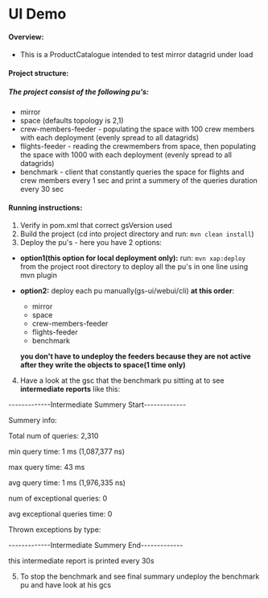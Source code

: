 # UI Demo

#### Overview:
* This is a ProductCatalogue intended to test mirror datagrid under load

#### Project structure:
##### The project consist of the following pu's:
* mirror
* space (defaults topology is 2,1)
* crew-members-feeder - populating the space with 100 crew members with each deployment (evenly spread to all datagrids)
* flights-feeder - reading the crewmembers from space, then populating the space with 1000 with each deployment (evenly spread to all datagrids)
* benchmark - client that constantly queries the space for flights and crew members every 1 sec and print a summery of the queries duration every 30 sec

#### Running instructions:
1. Verify in pom.xml that correct gsVersion used
2. Build the project (cd into project directory and run: ```mvn clean install```)
3. Deploy the pu's - here you have 2 options:
* **option1(this option for local deployment only):** run: ```mvn xap:deploy``` from the project root directory to deploy all the pu's in one line using mvn plugin
* **option2:** deploy each pu manually(gs-ui/webui/cli) **at this order**:
  * mirror
  * space
  * crew-members-feeder
  * flights-feeder
  * benchmark
  
  **you don't have to undeploy the feeders because they are not active after they write the objects to space(1 time only)**
4. Have a look at the gsc that the benchmark pu sitting at to see **intermediate reports** like this:

-------------Intermediate Summery Start-------------

Summery info:

Total num of queries: 2,310

min query time: 1 ms (1,087,377 ns)

max query time: 43 ms

avg query time: 1 ms (1,976,335 ns)

num of exceptional queries: 0

avg exceptional queries time: 0

Thrown exceptions by type: 

-------------Intermediate Summery End-------------

this intermediate report is printed every 30s

5. To stop the benchmark and see final summary undeploy the benchmark pu and have look at his gcs
